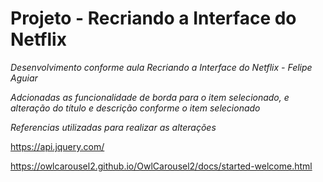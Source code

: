 # Projeto - Recriando a Interface do Netflix

_Desenvolvimento conforme aula Recriando a Interface do Netflix - Felipe Aguiar_

_Adcionadas as funcionalidade de borda para o item selecionado, e alteração do título e descrição
conforme o item selecionado_

_Referencias utilizadas para realizar as alterações_

https://api.jquery.com/

https://owlcarousel2.github.io/OwlCarousel2/docs/started-welcome.html
